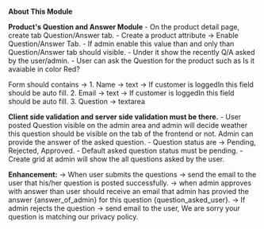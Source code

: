 **About This Module**

**Product's Question and Answer Module**
	- On the product detail page, create tab Question/Answer tab.
	- Create a product attribute -> Enable Question/Answer Tab.
	- If admin enable this value than and only than Question/Answer tab should visible.
	- Under it show the recently Q/A asked by the user/admin.
	- User can ask the Question for the product such as Is it avaiable in color Red?
	
  Form should contains -> 
		1. Name -> text -> If customer is loggedIn this field should be auto fill. 
		2. Email -> text -> If customer is loggedIn this field should be auto fill.
		3. Question -> textarea

**Client side validation and server side validation must be there.**
	- User posted Question visible on the admin area and admin will decide weather this question should be visible on the tab of the frontend or not. Admin can provide the answer of the asked question.
	- Question status are -> Pending, Rejected, Approved.
	- Default asked question status must be pending. 
	- Create grid at admin will show the all questions asked by the user.


**Enhancement:**
	-> When user submits the questions -> send the email to the user that his/her question is posted successfully.
	-> when admin approves with answer than user should receive an email that admin has provied the answer {answer_of_admin} for this question {question_asked_user}.
	-> If admin rejects the question -> send email to the user, We are sorry your question is matching our privacy policy.  
